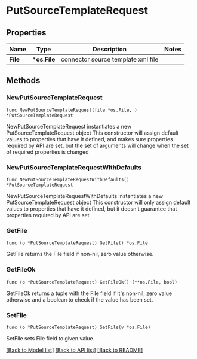 # PutSourceTemplateRequest

## Properties

Name | Type | Description | Notes
------------ | ------------- | ------------- | -------------
**File** | ***os.File** | connector source template xml file | 

## Methods

### NewPutSourceTemplateRequest

`func NewPutSourceTemplateRequest(file *os.File, ) *PutSourceTemplateRequest`

NewPutSourceTemplateRequest instantiates a new PutSourceTemplateRequest object
This constructor will assign default values to properties that have it defined,
and makes sure properties required by API are set, but the set of arguments
will change when the set of required properties is changed

### NewPutSourceTemplateRequestWithDefaults

`func NewPutSourceTemplateRequestWithDefaults() *PutSourceTemplateRequest`

NewPutSourceTemplateRequestWithDefaults instantiates a new PutSourceTemplateRequest object
This constructor will only assign default values to properties that have it defined,
but it doesn't guarantee that properties required by API are set

### GetFile

`func (o *PutSourceTemplateRequest) GetFile() *os.File`

GetFile returns the File field if non-nil, zero value otherwise.

### GetFileOk

`func (o *PutSourceTemplateRequest) GetFileOk() (**os.File, bool)`

GetFileOk returns a tuple with the File field if it's non-nil, zero value otherwise
and a boolean to check if the value has been set.

### SetFile

`func (o *PutSourceTemplateRequest) SetFile(v *os.File)`

SetFile sets File field to given value.



[[Back to Model list]](../README.md#documentation-for-models) [[Back to API list]](../README.md#documentation-for-api-endpoints) [[Back to README]](../README.md)


